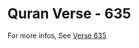 # Quran Verse - 635 

For more infos, See [Verse 635](https://www.quranbookk.com/quran/search?q=635)